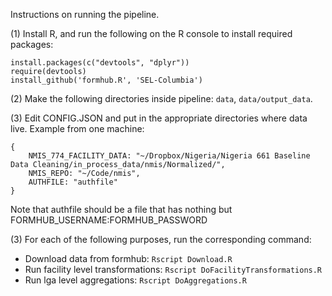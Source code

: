 Instructions on running the pipeline.

(1) Install R, and run the following on the R console to install required packages:
```
install.packages(c("devtools", "dplyr"))
require(devtools)
install_github('formhub.R', 'SEL-Columbia')
```

(2) Make the following directories inside pipeline: `data`, `data/output_data`.

(3) Edit CONFIG.JSON and put in the appropriate directories where data live.
Example from one machine:
```
{
    NMIS_774_FACILITY_DATA: "~/Dropbox/Nigeria/Nigeria 661 Baseline Data Cleaning/in_process_data/nmis/Normalized/",
    NMIS_REPO: "~/Code/nmis",
    AUTHFILE: "authfile"
}
```
Note that authfile should be a file that has nothing but
FORMHUB_USERNAME:FORMHUB_PASSWORD

(3) For each of the following purposes, run the corresponding command:
 * Download data from formhub: `Rscript Download.R`
 * Run facility level transformations: `Rscript DoFacilityTransformations.R`
 * Run lga level aggregations: `Rscript DoAggregations.R` 
